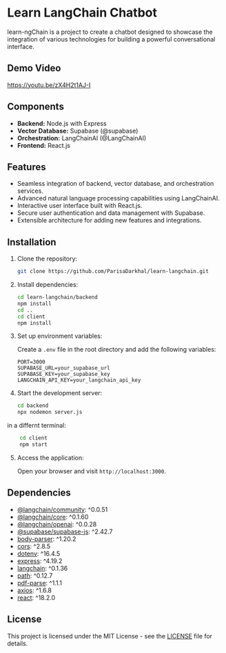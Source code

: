 # Learn LangChain Chatbot

learn-ngChain is a project to create a chatbot designed to showcase the integration of various technologies for building a powerful conversational interface.

## Demo Video
<https://youtu.be/zX4H2t1AJ-I>

## Components

- **Backend:** Node.js with Express
- **Vector Database:** Supabase (@supabase)
- **Orchestration:** LangChainAI (@LangChainAI)
- **Frontend:** React.js

## Features

- Seamless integration of backend, vector database, and orchestration services.
- Advanced natural language processing capabilities using LangChainAI.
- Interactive user interface built with React.js.
- Secure user authentication and data management with Supabase.
- Extensible architecture for adding new features and integrations.

## Installation

1. Clone the repository:

   ```bash
   git clone https://github.com/ParisaDarkhal/learn-langchain.git
   ```

2. Install dependencies:

   ```bash
   cd learn-langchain/backend
   npm install
   cd ..
   cd client
   npm install
   ```

3. Set up environment variables:

   Create a `.env` file in the root directory and add the following variables:

   ```
   PORT=3000
   SUPABASE_URL=your_supabase_url
   SUPABASE_KEY=your_supabase_key
   LANGCHAIN_API_KEY=your_langchain_api_key
   ```

4. Start the development server:

   ```bash
   cd backend
   npx nodemon server.js

in a differnt terminal:
```bash
    cd client
    npm start
   ```

5. Access the application:

   Open your browser and visit `http://localhost:3000`.

## Dependencies

- [@langchain/community](https://www.npmjs.com/package/@langchain/community): ^0.0.51
- [@langchain/core](https://www.npmjs.com/package/@langchain/core): ^0.1.60
- [@langchain/openai](https://www.npmjs.com/package/@langchain/openai): ^0.0.28
- [@supabase/supabase-js](https://www.npmjs.com/package/@supabase/supabase-js): ^2.42.7
- [body-parser](https://www.npmjs.com/package/body-parser): ^1.20.2
- [cors](https://www.npmjs.com/package/cors): ^2.8.5
- [dotenv](https://www.npmjs.com/package/dotenv): ^16.4.5
- [express](https://www.npmjs.com/package/express): ^4.19.2
- [langchain](https://www.npmjs.com/package/langchain): ^0.1.36
- [path](https://www.npmjs.com/package/path): ^0.12.7
- [pdf-parse](https://www.npmjs.com/package/pdf-parse): ^1.1.1
- [axios](https://www.npmjs.com/package/axios): ^1.6.8
- [react](https://www.npmjs.com/package/react): ^18.2.0

## License

This project is licensed under the MIT License - see the [LICENSE](LICENSE) file for details.


